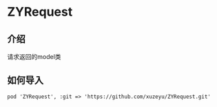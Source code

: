 # ZYRequest

## 介绍
请求返回的model类
  
## 如何导入
```
pod 'ZYRequest', :git => 'https://github.com/xuzeyu/ZYRequest.git'
```
